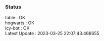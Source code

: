 ### Status


table : OK  
hogwarts : OK  
icy-bot : OK  
Latest Update : 2023-03-25 22:07:43.468655
